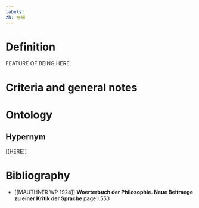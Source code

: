 ```yaml
---
labels: 
zh: 在場
---
```


# Definition
FEATURE OF BEING HERE.
# Criteria and general notes
# Ontology

## Hypernym
[[HERE]]
# Bibliography
- [[MAUTHNER WP 1924]]
**Woerterbuch der Philosophie. Neue Beitraege zu einer Kritik der Sprache** page I.553

